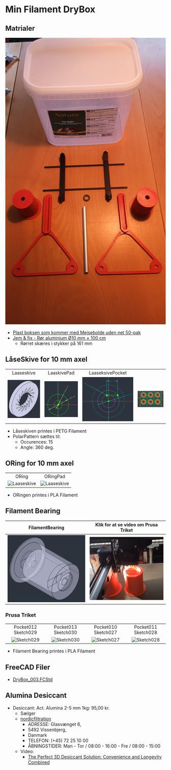 # Min Filament DryBox

## Matrialer

![Matriale foto](./Images/20250106_092037.jpg)

* [Plast boksen som kommer med Mejsebolde uden net 50-pak](https://www.harald-nyborg.dk/mejsebolde-uden-net-50-pak)
* [Jem & fix - Rør aluminium Ø10 mm × 100 cm](https://www.jemogfix.dk/roer-aluminium-oe10-mm-100-cm/4145/9032129/)
  * Rørret skæres i stykker på 161 mm

## LåseSkive for 10 mm axel

|||||
|:---:|:---:|:---:|:---:|
|Laaseskive|LaaskivePad|LaaseksivePocket|
|![Laaseskive](./Images/Laaseskive.png)|![Laaseskive](./Images/LaaskivePad.png)|![Laaseskive](./Images/LaaseksivePocket.png)|![Laaseskive](./Images/LaaseskiverMedBrim.png)|

* Låseskiven printes i PETG Filament
* PolarPattern sættes til:
  * Occurences: 15
  * Angle: 360 deg.

## ORing for 10 mm axel

|||
|:---:|:---:|
|ORing|ORingPad||
|![Laaseskive](./Images)|![Laaseskive](./Images)|

* ORingen printes i PLA Filament

## Filament Bearing

|FilamentBearing| Klik for at se video om Prusa Triket|
|:---:|:---:|
|![FilamentBearing](./Images/FilamentBearing.png)|[![](./Images/PrusaTrickVideo.png)](https://youtu.be/eJnPmYp0agY "Svenn-Erik Krengelund Thomsen")|

### Prusa Triket

|||||
|:---:|:---:|:---:|:---:|
|Pocket012 Sketch029|Pocket013 Sketch030|Pocket010 Sketch027|Pocket011 Sketch028|
|![Sketch029](./Images/Skærmbillede%20fra%202025-01-07%2019-20-38.png)|![Sketch030](./Images/Skærmbillede%20fra%202025-01-07%2019-20-56.png)|![Sketch027](./Images/Skærmbillede%20fra%202025-01-07%2019-21-09.png)|![Sketch028](./Images/Skærmbillede%20fra%202025-01-07%2019-21-18.png)|

* Filament Bearing printes i PLA Filament

## FreeCAD Filer

* [DryBox_003.FCStd](./DryBox_003.FCStd)

## Alumina Desiccant

* Desiccant: Act. Alumina 2-5 mm 1kg: 95,00 kr.
  * Sælger
  * [nordicfiltration](https://nordicfiltration.com/dk/catalogsearch/result/?q=Alumina+Desiccant)
    * ADRESSE: Glasvænget 6, 
    * 5492 Vissenbjerg, 
    * Danmark
    * TELEFON: (+45) 72 25 10 00
    * ÅBNINGSTIDER: Man - Tor / 08:00 - 16:00 - Fre / 08:00 - 15:00
  * Video:
    * [The Perfect 3D Desiccant Solution: Convenience and Longevity Combined](https://youtu.be/wkQpXBGxQdE)